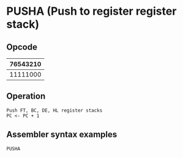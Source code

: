 # PUSHA (Push to register register stack)

## Opcode
| 76543210 |
|----------|    
| 11111000 |

## Operation
```
Push FT, BC, DE, HL register stacks
PC <- PC + 1
```

## Assembler syntax examples
```
PUSHA
```

